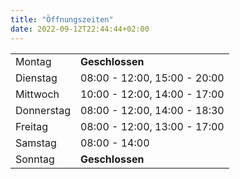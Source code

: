 ```yaml
---
title: "Öffnungszeiten"
date: 2022-09-12T22:44:44+02:00
---
```



|||
|------------|------------------------------|
| Montag     | **Geschlossen**              |		
| Dienstag   | 08:00 - 12:00, 15:00 - 20:00 |
| Mittwoch	 | 10:00 - 12:00, 14:00 - 17:00 | 
| Donnerstag | 08:00 - 12:00, 14:00 - 18:30 |
| Freitag	 | 08:00 - 12:00, 13:00 - 17:00                |
| Samstag    | 08:00 - 14:00                |		
| Sonntag    | **Geschlossen**              |

